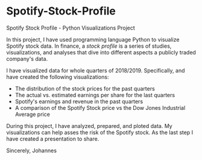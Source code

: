 # Spotify-Stock-Profile
Spotify Stock Profile - Python Visualizations Project

In this project, I have used programming language Python to visualize Spotify stock data.
In finance, a _stock profile_ is a series of studies, visualizations, and analyses that dive into different aspects a publicly traded company's data. 

I have visualized data for whole quarters of 2018/2019. Specifically, and have created the following visualizations:
+ The distribution of the stock prices for the past quarters
+ The actual vs. estimated earnings per share for the last quarters
+ Spotify's earnings and revenue in the past quarters
+ A comparison of the Spotify Stock price vs the Dow Jones Industrial Average price


During this project, I have analyzed, prepared, and ploted data. My visualizations can help asses the risk of the Spotify stock.
As the last step I have created a presentation to share.

Sincerely,
Johannes
